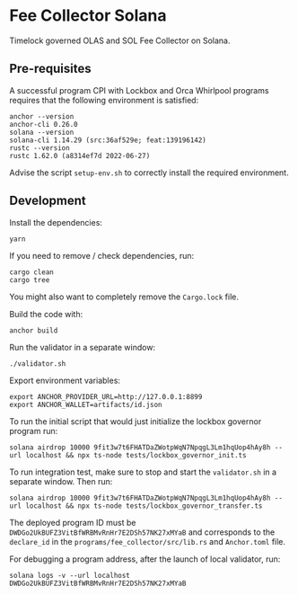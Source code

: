 # Fee Collector Solana
Timelock governed OLAS and SOL Fee Collector on Solana.

## Pre-requisites
A successful program CPI with Lockbox and Orca Whirlpool programs requires that the following environment is satisfied:
```
anchor --version
anchor-cli 0.26.0
solana --version
solana-cli 1.14.29 (src:36af529e; feat:139196142)
rustc --version
rustc 1.62.0 (a8314ef7d 2022-06-27)
```

Advise the script `setup-env.sh` to correctly install the required environment.

## Development
Install the dependencies:
```
yarn
```

If you need to remove / check dependencies, run:
```
cargo clean
cargo tree
```

You might also want to completely remove the `Cargo.lock` file.

Build the code with:
```
anchor build
```

Run the validator in a separate window:
```
./validator.sh
```

Export environment variables:
```
export ANCHOR_PROVIDER_URL=http://127.0.0.1:8899
export ANCHOR_WALLET=artifacts/id.json
```

To run the initial script that would just initialize the lockbox governor program run:
```
solana airdrop 10000 9fit3w7t6FHATDaZWotpWqN7NpqgL3Lm1hqUop4hAy8h --url localhost && npx ts-node tests/lockbox_governor_init.ts
```

To run integration test, make sure to stop and start the `validator.sh` in a separate window. Then run:
```
solana airdrop 10000 9fit3w7t6FHATDaZWotpWqN7NpqgL3Lm1hqUop4hAy8h --url localhost && npx ts-node tests/lockbox_governor_transfer.ts
```

The deployed program ID must be `DWDGo2UkBUFZ3VitBfWRBMvRnHr7E2DSh57NK27xMYaB` and corresponds to the `declare_id`
in the `programs/fee_collector/src/lib.rs` and `Anchor.toml` file.

For debugging a program address, after the launch of local validator, run:
```
solana logs -v --url localhost DWDGo2UkBUFZ3VitBfWRBMvRnHr7E2DSh57NK27xMYaB
```
